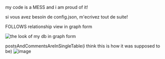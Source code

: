 my code is a MESS and i am proud of it!



si vous avez besoin de config.json, m'ecrivez tout de suite!




FOLLOWS relationship view in graph form





![the look of my db in graph form](https://github.com/user-attachments/assets/658ef317-49f0-4379-8789-1ef586f2a4b1)



postsAndCommentsAreInSingleTable(i think this is how it was supposed to be)
![image](https://github.com/user-attachments/assets/a64e4d03-3a2f-4b9d-9370-748d2d381a61)


